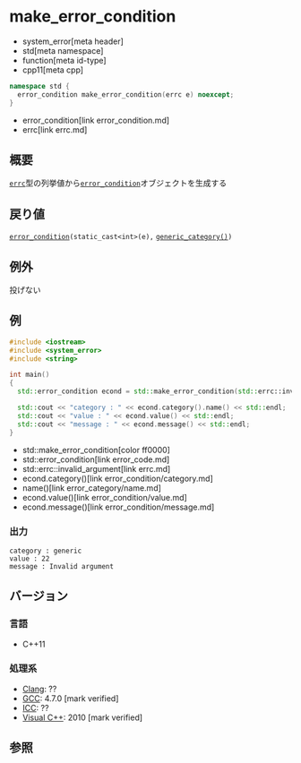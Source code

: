 # make_error_condition
* system_error[meta header]
* std[meta namespace]
* function[meta id-type]
* cpp11[meta cpp]

```cpp
namespace std {
  error_condition make_error_condition(errc e) noexcept;
}
```
* error_condition[link error_condition.md]
* errc[link errc.md]

## 概要
[`errc`](errc.md)型の列挙値から[`error_condition`](error_condition.md)オブジェクトを生成する


## 戻り値
[`error_condition`](error_condition.md)`(static_cast<int>(e),` [`generic_category()`](generic_category.md)`)`


## 例外
投げない


## 例
```cpp example
#include <iostream>
#include <system_error>
#include <string>

int main()
{
  std::error_condition econd = std::make_error_condition(std::errc::invalid_argument);

  std::cout << "category : " << econd.category().name() << std::endl;
  std::cout << "value : " << econd.value() << std::endl;
  std::cout << "message : " << econd.message() << std::endl;
}
```
* std::make_error_condition[color ff0000]
* std::error_condition[link error_code.md]
* std::errc::invalid_argument[link errc.md]
* econd.category()[link error_condition/category.md]
* name()[link error_category/name.md]
* econd.value()[link error_condition/value.md]
* econd.message()[link error_condition/message.md]

### 出力
```
category : generic
value : 22
message : Invalid argument
```

## バージョン
### 言語
- C++11

### 処理系
- [Clang](/implementation.md#clang): ??
- [GCC](/implementation.md#gcc): 4.7.0 [mark verified]
- [ICC](/implementation.md#icc): ??
- [Visual C++](/implementation.md#visual_cpp): 2010 [mark verified]


## 参照
